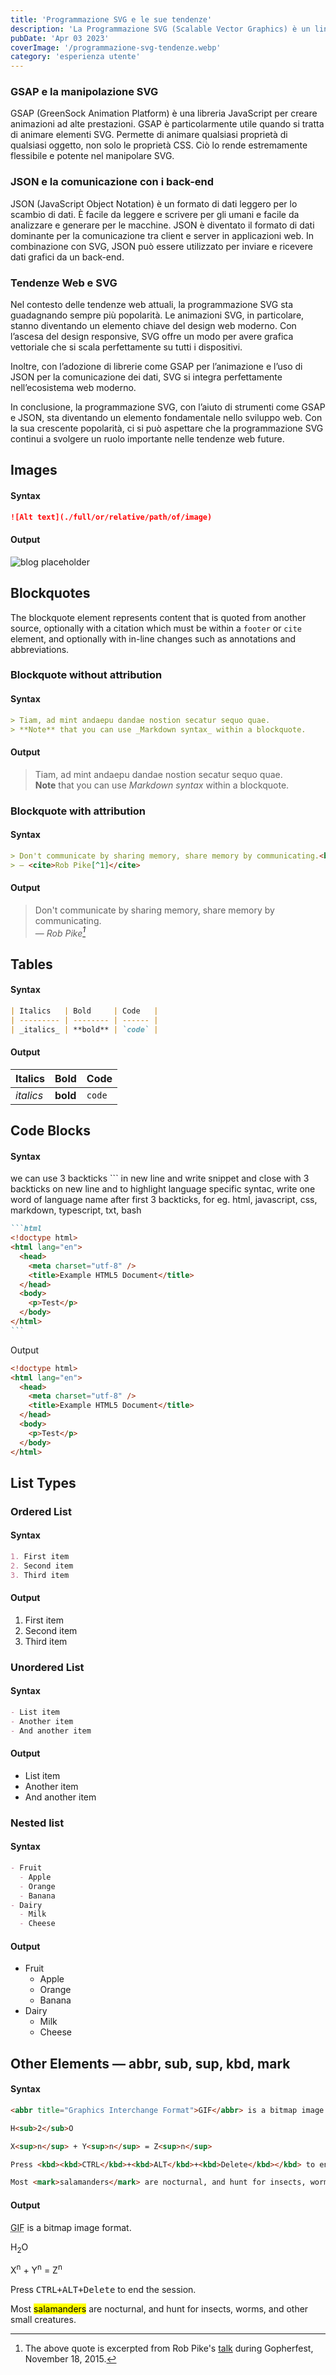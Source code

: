 ```yaml
---
title: 'Programmazione SVG e le sue tendenze'
description: 'La Programmazione SVG (Scalable Vector Graphics) è un linguaggio di markup XML per la descrizione di grafica bidimensionale. SVG è un potente strumento per creare grafica vettoriale su web che può essere manipolata tramite JavaScript.'
pubDate: 'Apr 03 2023'
coverImage: '/programmazione-svg-tendenze.webp'
category: 'esperienza utente'
---
```



### GSAP e la manipolazione SVG
GSAP (GreenSock Animation Platform) è una libreria JavaScript per creare animazioni ad alte prestazioni. GSAP è particolarmente utile quando si tratta di animare elementi SVG. Permette di animare qualsiasi proprietà di qualsiasi oggetto, non solo le proprietà CSS. Ciò lo rende estremamente flessibile e potente nel manipolare SVG.

### JSON e la comunicazione con i back-end
JSON (JavaScript Object Notation) è un formato di dati leggero per lo scambio di dati. È facile da leggere e scrivere per gli umani e facile da analizzare e generare per le macchine. JSON è diventato il formato di dati dominante per la comunicazione tra client e server in applicazioni web. In combinazione con SVG, JSON può essere utilizzato per inviare e ricevere dati grafici da un back-end.

### Tendenze Web e SVG
Nel contesto delle tendenze web attuali, la programmazione SVG sta guadagnando sempre più popolarità. Le animazioni SVG, in particolare, stanno diventando un elemento chiave del design web moderno. Con l’ascesa del design responsive, SVG offre un modo per avere grafica vettoriale che si scala perfettamente su tutti i dispositivi.

Inoltre, con l’adozione di librerie come GSAP per l’animazione e l’uso di JSON per la comunicazione dei dati, SVG si integra perfettamente nell’ecosistema web moderno.

In conclusione, la programmazione SVG, con l’aiuto di strumenti come GSAP e JSON, sta diventando un elemento fondamentale nello sviluppo web. Con la sua crescente popolarità, ci si può aspettare che la programmazione SVG continui a svolgere un ruolo importante nelle tendenze web future.

## Images

#### Syntax

```markdown
![Alt text](./full/or/relative/path/of/image)
```

#### Output

![blog placeholder](/blog-placeholder-about.jpg)

## Blockquotes

The blockquote element represents content that is quoted from another source, optionally with a citation which must be within a `footer` or `cite` element, and optionally with in-line changes such as annotations and abbreviations.

### Blockquote without attribution

#### Syntax

```markdown
> Tiam, ad mint andaepu dandae nostion secatur sequo quae.  
> **Note** that you can use _Markdown syntax_ within a blockquote.
```

#### Output

> Tiam, ad mint andaepu dandae nostion secatur sequo quae.  
> **Note** that you can use _Markdown syntax_ within a blockquote.

### Blockquote with attribution

#### Syntax

```markdown
> Don't communicate by sharing memory, share memory by communicating.<br>
> — <cite>Rob Pike[^1]</cite>
```

#### Output

> Don't communicate by sharing memory, share memory by communicating.<br>
> — <cite>Rob Pike[^1]</cite>

[^1]: The above quote is excerpted from Rob Pike's [talk](https://www.youtube.com/watch?v=PAAkCSZUG1c) during Gopherfest, November 18, 2015.

## Tables

#### Syntax

```markdown
| Italics   | Bold     | Code   |
| --------- | -------- | ------ |
| _italics_ | **bold** | `code` |
```

#### Output

| Italics   | Bold     | Code   |
| --------- | -------- | ------ |
| _italics_ | **bold** | `code` |

## Code Blocks

#### Syntax

we can use 3 backticks ``` in new line and write snippet and close with 3 backticks on new line and to highlight language specific syntac, write one word of language name after first 3 backticks, for eg. html, javascript, css, markdown, typescript, txt, bash

````markdown
```html
<!doctype html>
<html lang="en">
  <head>
    <meta charset="utf-8" />
    <title>Example HTML5 Document</title>
  </head>
  <body>
    <p>Test</p>
  </body>
</html>
```
````

Output

```html
<!doctype html>
<html lang="en">
  <head>
    <meta charset="utf-8" />
    <title>Example HTML5 Document</title>
  </head>
  <body>
    <p>Test</p>
  </body>
</html>
```

## List Types

### Ordered List

#### Syntax

```markdown
1. First item
2. Second item
3. Third item
```

#### Output

1. First item
2. Second item
3. Third item

### Unordered List

#### Syntax

```markdown
- List item
- Another item
- And another item
```

#### Output

- List item
- Another item
- And another item

### Nested list

#### Syntax

```markdown
- Fruit
  - Apple
  - Orange
  - Banana
- Dairy
  - Milk
  - Cheese
```

#### Output

- Fruit
  - Apple
  - Orange
  - Banana
- Dairy
  - Milk
  - Cheese

## Other Elements — abbr, sub, sup, kbd, mark

#### Syntax

```markdown
<abbr title="Graphics Interchange Format">GIF</abbr> is a bitmap image format.

H<sub>2</sub>O

X<sup>n</sup> + Y<sup>n</sup> = Z<sup>n</sup>

Press <kbd><kbd>CTRL</kbd>+<kbd>ALT</kbd>+<kbd>Delete</kbd></kbd> to end the session.

Most <mark>salamanders</mark> are nocturnal, and hunt for insects, worms, and other small creatures.
```

#### Output

<abbr title="Graphics Interchange Format">GIF</abbr> is a bitmap image format.

H<sub>2</sub>O

X<sup>n</sup> + Y<sup>n</sup> = Z<sup>n</sup>

Press <kbd><kbd>CTRL</kbd>+<kbd>ALT</kbd>+<kbd>Delete</kbd></kbd> to end the session.

Most <mark>salamanders</mark> are nocturnal, and hunt for insects, worms, and other small creatures.
